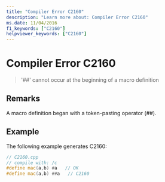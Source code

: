 ```yaml
---
title: "Compiler Error C2160"
description: "Learn more about: Compiler Error C2160"
ms.date: 11/04/2016
f1_keywords: ["C2160"]
helpviewer_keywords: ["C2160"]
---
```

# Compiler Error C2160

> '##' cannot occur at the beginning of a macro definition

## Remarks

A macro definition began with a token-pasting operator (##).

## Example

The following example generates C2160:

```cpp
// C2160.cpp
// compile with: /c
#define mac(a,b) #a   // OK
#define mac(a,b) ##a   // C2160
```
